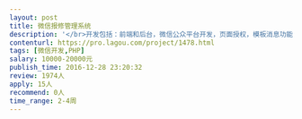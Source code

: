 ```yaml
---                
layout: post       
title: 微信报修管理系统           
description: '</br>开发包括：前端和后台，微信公众平台开发，页面授权，模板消息功能</br>详细需求可以提供原型</br>预算20K，维护10个月不出BUG，不死机（2.0升级，价格另算，比如开发出小程序）</br>年前完工，年后测试上线，1月1号计算，最多40天内搞定，包括测试，正式上线</br>功能说明：</br>业主端：</br>1，微信公众号绑定手机（后台导入业主号码），免登陆；</br>2，绑定成功，可以在线保修，选择保修问题，提交报修订单；</br>3，跟踪订单进度，待核实，待维修，维修中，待评价，已完成几个状态下的订单内容的跟踪和通知；</br></br>保修办：</br>1，微信公众号绑定手机（后台导入保修人员号码），免登陆；</br>2，帮助不会使用微信的业主报修，选择问题，提交报修订单；</br>3，核实订单，取消订单，备注订单，结束订单操作；状态有：待核实，待维修，维修中，待评价，已完成知；</br></br>承建商：</br>1，微信公众号绑定手机（后台导入承建商项目经理号码），免登陆；</br>2，订单跟踪，每个问题都会对应承建商，一旦用户下单选择维修故障后，这个故障就会对应一个维修商（后台配置），每栋的维修商都不同，后台配置每栋的问题属于哪个承建商；</br>3，承建商将问题派单给工长；</br></br>承建商工长：</br>1，微信公众号绑定手机（后台导入承建商工长号码），免登陆；</br>2，订单跟踪，查看订单信息，业主信息，拨打保修办电话，上门维修，确认维修完成；</br></br>第三方（类似于承建商的功能，当承建商2小时内不派单给工长，自动派给第三方）：</br>1，微信公众号绑定手机（后台导入第三方项目经理号码），免登陆；</br>2，订单跟踪，每个问题都会对应承建商，一旦用户下单选择维修故障后，这个故障就会对应一个维修商（后台配置），每栋的维修商都不同，后台配置每栋的问题属于哪个承建商；</br>3，承建商将问题派单给工长；</br></br>第三方工长：</br>1，微信公众号绑定手机（后台导入第三方工长号码），免登陆；</br>2，订单跟踪，查看订单信息，业主信息，拨打保修办电话，上门维修，确认维修完成；</br>管理后台：</br>后台两个角色即可：超级管理员和客服（客服只处理，修改订单形象和评价）</br>项目管理</br>栋数管理</br>单元管理</br>楼层门号管理（以上多级联动）</br>等等（可以提供原型）</br>'     
contenturl: https://pro.lagou.com/project/1478.html      
tags: [微信开发,PHP]            
salary: 10000-20000元          
publish_time: 2016-12-28 23:20:32         
review: 1974人                   
apply: 15人                   
recommend: 0人                   
time_range: 2-4周              
---                 
```

